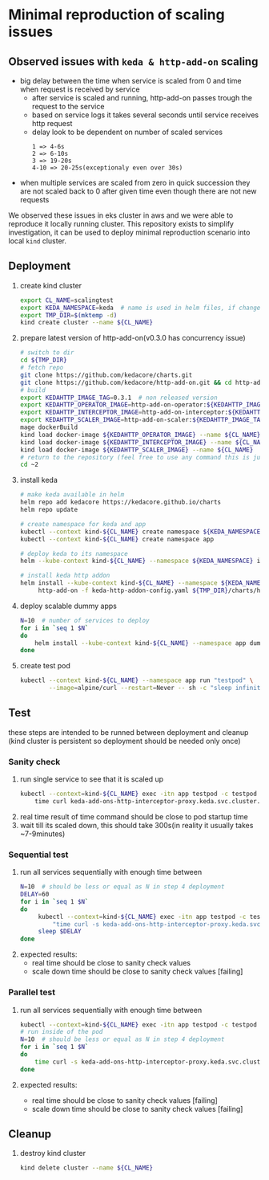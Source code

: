 # Minimal reproduction of scaling issues

## Observed issues with `keda & http-add-on` scaling

- big delay between the time when service is scaled from 0 and time when request is received by service
  - after service is scaled and running, http-add-on passes trough the request to the service
  - based on service logs it takes several seconds until service receives http request
  - delay look to be dependent on number of scaled services 
    ```
    1 => 4-6s
    2 => 6-10s
    3 => 19-20s
    4-10 => 20-25s(exceptionaly even over 30s)
    ```
- when multiple services are scaled from zero in quick succession they are not scaled back to 0 after given time even though there are not new requests

We observed these issues in eks cluster in aws and we were able to reproduce it locally running cluster.
This repository exists to simplify investigation, it can be used to deploy minimal reproduction scenario
into local `kind` cluster. 

## Deployment

1) create kind cluster

   ```bash
   export CL_NAME=scalingtest
   export KEDA_NAMESPACE=keda  # name is used in helm files, if changed files may need adjustment
   export TMP_DIR=$(mktemp -d)
   kind create cluster --name ${CL_NAME}

2) prepare latest version of http-add-on(v0.3.0 has concurrency issue)
   ```bash
   # switch to dir
   cd ${TMP_DIR}
   # fetch repo
   git clone https://github.com/kedacore/charts.git
   git clone https://github.com/kedacore/http-add-on.git && cd http-add-on
   # build
   export KEDAHTTP_IMAGE_TAG=0.3.1  # non released version
   export KEDAHTTP_OPERATOR_IMAGE=http-add-on-operator:${KEDAHTTP_IMAGE_TAG}
   export KEDAHTTP_INTERCEPTOR_IMAGE=http-add-on-interceptor:${KEDAHTTP_IMAGE_TAG}
   export KEDAHTTP_SCALER_IMAGE=http-add-on-scaler:${KEDAHTTP_IMAGE_TAG}
   mage dockerBuild
   kind load docker-image ${KEDAHTTP_OPERATOR_IMAGE} --name ${CL_NAME}
   kind load docker-image ${KEDAHTTP_INTERCEPTOR_IMAGE} --name ${CL_NAME}
   kind load docker-image ${KEDAHTTP_SCALER_IMAGE} --name ${CL_NAME}
   # return to the repository (feel free to use any command this is just example)
   cd ~2
   ```
3) install keda
   ```bash
   # make keda available in helm
   helm repo add kedacore https://kedacore.github.io/charts
   helm repo update

   # create namespace for keda and app
   kubectl --context kind-${CL_NAME} create namespace ${KEDA_NAMESPACE}
   kubectl --context kind-${CL_NAME} create namespace app

   # deploy keda to its namespace
   helm --kube-context kind-${CL_NAME} --namespace ${KEDA_NAMESPACE} install keda kedacore/keda 

   # install keda http addon
   helm install --kube-context kind-${CL_NAME} --namespace ${KEDA_NAMESPACE} \
        http-add-on -f keda-http-addon-config.yaml ${TMP_DIR}/charts/http-add-on
   ```
4) deploy scalable dummy apps
   ```bash
   N=10  # number of services to deploy
   for i in `seq 1 $N`
   do
       helm install --kube-context kind-${CL_NAME} --namespace app dummy$i --set deploymentNumber=$i dummy
   done
   ```
5) create test pod
   ```bash
   kubectl --context kind-${CL_NAME} --namespace app run "testpod" \
           --image=alpine/curl --restart=Never -- sh -c "sleep infinity"
   ```

## Test
these steps are intended to be runned between deployment and cleanup (kind cluster is persistent so deployment should be needed only once)

### Sanity check
1) run single service to see that it is scaled up
    ```bash
    kubectl --context=kind-${CL_NAME} exec -itn app testpod -c testpod -- \
        time curl keda-add-ons-http-interceptor-proxy.keda.svc.cluster.local:8080 -H "Host: dummy-2"
    ```
2) real time result of time command should be close to pod startup time
3) wait till its scaled down, this should take 300s(in reality it usually takes ~7-9minutes)

### Sequential test
1) run all services sequentially with enough time between
   ```bash
   N=10  # should be less or equal as N in step 4 deployment
   DELAY=60
   for i in `seq 1 $N`
   do
        kubectl --context=kind-${CL_NAME} exec -itn app testpod -c testpod -- sh -c \
            "time curl -s keda-add-ons-http-interceptor-proxy.keda.svc.cluster.local:8080 -H \"Host: dummy-$i\" > /dev/null"
        sleep $DELAY
   done
   ```
2) expected results:
    - real time should be close to sanity check values
    - scale down time should be close to sanity check values [failing]


### Parallel test
1) run all services sequentially with enough time between
   ```bash
   kubectl --context=kind-${CL_NAME} exec -itn app testpod -c testpod -- sh
   # run inside of the pod
   N=10  # should be less or equal as N in step 4 deployment
   for i in `seq 1 $N`
   do
       time curl -s keda-add-ons-http-interceptor-proxy.keda.svc.cluster.local:8080 -H "Host: dummy-$i" > /dev/null &
   done
   ```

2) expected results:
    - real time should be close to sanity check values [failing]
    - scale down time should be close to sanity check values [failing]

## Cleanup
1) destroy kind cluster

   ```bash
   kind delete cluster --name ${CL_NAME}
   ```
